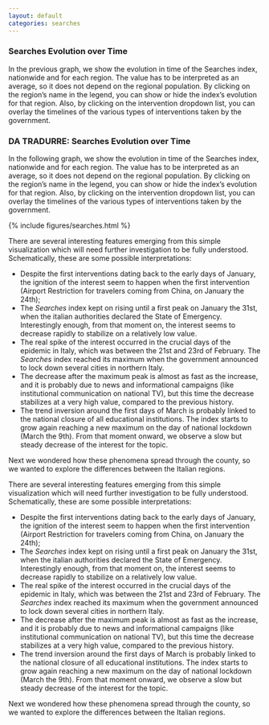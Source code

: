 ```yaml
---
layout: default
categories: searches
---
```



<div class="en">
  <h3>Searches Evolution over Time</h3>
  <p>
    In the previous graph, we show the evolution in time of the Searches index, nationwide and for each region. The value has to be interpreted as an average, so it does not depend on the regional population. By clicking on the region’s name in the legend, you can show or hide the index’s evolution for that region. Also, by clicking on the intervention dropdown list, you can overlay the timelines of the various types of interventions taken by the government.
  </p>
</div>
<div class="it">
  <h3>DA TRADURRE: Searches Evolution over Time</h3>
  <p>
    In the following graph, we show the evolution in time of the Searches index, nationwide and for each region. The value has to be interpreted as an average, so it does not depend on the regional population. By clicking on the region’s name in the legend, you can show or hide the index’s evolution for that region. Also, by clicking on the intervention dropdown list, you can overlay the timelines of the various types of interventions taken by the government.
  </p>
</div>

<div class="w3-white w3-card-4 w3-center" >
    {% include figures/searches.html %}
</div>

<div class="en">

  <p>
    There are several interesting features emerging from this simple visualization which will need further investigation to be fully understood. Schematically, these are some possible interpretations:
    <ul>
      <li>Despite the first interventions dating back to the early days of January, the ignition of the interest seem to happen when the first intervention (Airport Restriction for travelers coming from China, on January the 24th);</li>
      <li>The <i>Searches</i> index kept on rising until a first peak on January the 31st, when the italian authorities declared the State of Emergency. Interestingly enough, from that moment on, the interest seems to decrease rapidly to stabilize on a relatively  low value.</li>
      <li>The real spike of the interest occurred in the crucial days of the epidemic in Italy, which was between the 21st and 23rd of February. The <i>Searches</i> index reached its maximum when the government announced to lock down several cities in northern Italy. </li>
      <li> The decrease after the maximum peak is almost as fast as the increase, and it is probably due to news and informational campaigns (like institutional communication on national TV), but this time the decrease stabilizes at a very high value, compared to the previous history.</li>
      <li> The trend inversion around the first days of March is probably linked to the national closure of all educational institutions. The index starts to grow again reaching a new maximum on the day of national lockdown (March the 9th). From that moment onward, we observe a slow but steady decrease of the interest for the topic.</li>
    </ul>
    Next we wondered how these phenomena spread through the county, so we wanted to explore the differences between the Italian regions.
  </p>

</div>

<div class="it">
  <p>
    There are several interesting features emerging from this simple visualization which will need further investigation to be fully understood. Schematically, these are some possible interpretations:
    <ul>
      <li>Despite the first interventions dating back to the early days of January, the ignition of the interest seem to happen when the first intervention (Airport Restriction for travelers coming from China, on January the 24th);</li>
      <li>The <i>Searches</i> index kept on rising until a first peak on January the 31st, when the italian authorities declared the State of Emergency. Interestingly enough, from that moment on, the interest seems to decrease rapidly to stabilize on a relatively  low value.</li>
      <li>The real spike of the interest occurred in the crucial days of the epidemic in Italy, which was between the 21st and 23rd of February. The <i>Searches</i> index reached its maximum when the government announced to lock down several cities in northern Italy. </li>
      <li> The decrease after the maximum peak is almost as fast as the increase, and it is probably due to news and informational campaigns (like institutional communication on national TV), but this time the decrease stabilizes at a very high value, compared to the previous history.</li>
      <li> The trend inversion around the first days of March is probably linked to the national closure of all educational institutions. The index starts to grow again reaching a new maximum on the day of national lockdown (March the 9th). From that moment onward, we observe a slow but steady decrease of the interest for the topic.</li>
    </ul>
    Next we wondered how these phenomena spread through the county, so we wanted to explore the differences between the Italian regions.
  </p>

</div>